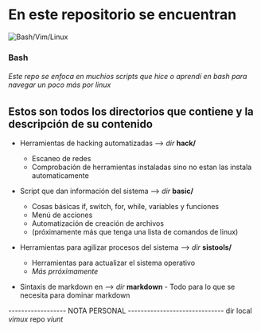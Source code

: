 # En este repositorio se encuentran
![Bash/Vim/Linux](https://www.educative.io/cdn-cgi/image/format=auto,width=3000,quality=75/v2api/collection/10370001/4543486317821952/image/5041843940360192)

### Bash
###### Este repo se enfoca en muchios scripts que hice o aprendí en bash para navegar un poco más por linux 

## Estos son todos los directorios que contiene y la descripción de su contenido 
- Herramientas de hacking automatizadas --> _dir_  **hack/**
	- Escaneo de redes 
	- Comprobación de herramientas instaladas sino no estan las instala automaticamente
- Script que dan información del sistema --> _dir_  **basic/**
  	- Cosas básicas if, switch, for, while, variables y funciones
	- Menú de acciones
	- Automatización de creación de archivos
	- (próximamente más que tenga una lista de comandos de linux)

 - Herramientas para agilizar procesos del sistema --> _dir_ **sistools/**
	- Herramientas para actualizar el sistema operativo
   	- _Más prróximamente_
  - Sintaxis de markdown en --> _dir_ **markdown**
    	- Todo para lo que se necesita para dominar markdown


------------------ 	NOTA PERSONAL 	------------------------------
dir local _vimux_ repo _viunt_

   
